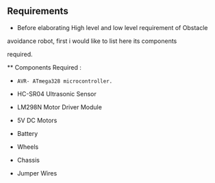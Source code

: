 ## Requirements

 * Before elaborating High level and low level requirement of Obstacle 

 avoidance robot, first i would like to list here its components 
 
 required.

 ** Components Required :

 *     AVR- ATmega328 microcontroller.

 *   HC-SR04 Ultrasonic Sensor

 *   LM298N Motor Driver Module

 *   5V DC Motors

 *   Battery

 *   Wheels

 *   Chassis

 *   Jumper Wires
